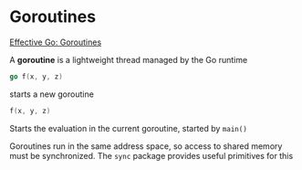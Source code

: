 # Goroutines

[Effective Go: Goroutines](https://go.dev/doc/effective_go#goroutines)

A **goroutine** is a lightweight thread managed by the Go runtime

```go
go f(x, y, z)
```

starts a new goroutine

```go
f(x, y, z)
```

Starts the evaluation in the current goroutine, started by `main()`

Goroutines run in the same address space, so access to shared memory must be
synchronized. The `sync` package provides useful primitives for this
